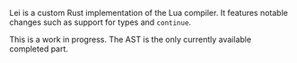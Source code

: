 Lei is a custom Rust implementation of the Lua compiler. It features notable changes such as support for types and `continue`.

This is a work in progress. The AST is the only currently available completed part.
